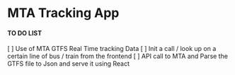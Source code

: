 # MTA Tracking App

#### TO DO LIST
[ ]  Use of MTA GTFS Real Time tracking Data 
[ ]  Init a call / look up on a certain line of bus / train from the frontend
[ ]  API call to MTA and Parse the GTFS file to Json and serve it using React